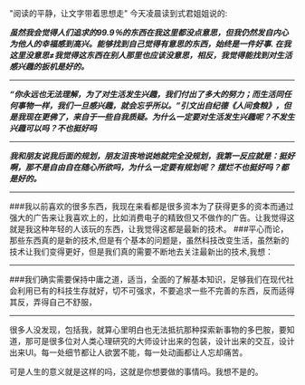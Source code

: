 "阅读的平静，让文字带着思想走"
今天凌晨读到式君姐姐说的:

***虽然我会觉得人们追求的99.9％的东西在我这里都没点意思，但我仍然发自内心为他人的幸福感到高兴。能够找到自己觉得有意思的东西，始终是一件好事.
在我这里没意思≠我觉得这东西在别人那里也应该没意思，相反，我觉得能找到对生活感兴趣的扳机是好的。***
***
***“你永远也无法理解，为了对生活发生兴趣，我们付出了多大的努力；而生活同任何事物一样，我们一旦感兴趣，就会忘乎所以。”引文出自纪德《人间食粮》，但是我现在更佛了，来自于一些自我质疑。为什么一定要对生活发生兴趣呢？不发生兴趣可以吗？不也挺好吗***
***
***我和朋友说我后面的规划，朋友沮丧地说她就完全没规划，我第一反应就是：挺好啊，那不是自由自在随心所欲吗，为什么一定要有规划呢？
摆烂不也挺好吗？都是好的。***
***
###我以前喜欢的很多东西，我现在来看都是很多资本为了获得更多的资本而通过强大的广告来让我喜欢上的，比如消费电子的精致但又不做作的广告。让我觉得这就是我这种年轻的人该玩的东西，让我觉得这都是最新的技术。
###平心而论，那些东西真的是新的技术,但是有个基本的问题是，虽然科技改变生活，虽然新的技术让我们变得更好，但是我们真的需要不断地去关注最新出的技术,我想：
***
###我们确实需要保持中庸之道，适当，全面的了解基本知识，足够我们在现代社会利用已有的科技生存就好，切不可强求，不要追求一些不完善的东西，反而适得其反，弄得自己不舒服，
****
很多人没发现，包括我，就算心里明白也无法抵抗那种探索新事物的多巴胺，要知道，那可是很多位对人类心理研究的大师设计出来的包装，设计出来的交互，设计出来UI。每一处细节都让人欲罢不能，每一处动画都让人忘却痛苦。

可是人生的意义就是这样的吗，这就是你想要做的事情吗。我想不是的。



